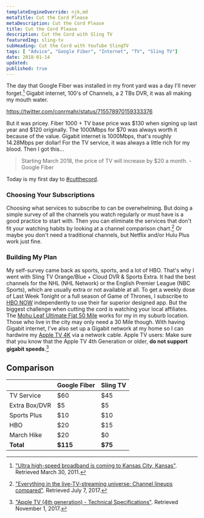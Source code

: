 ```yaml
---
templateEngineOverride: njk,md
metaTitle: Cut the Cord Please 
metaDescription: Cut the Cord Please
title: Cut the Cord Please 
description: Cut the Cord with Sling TV
featuredImg: sling-tv
subHeading: Cut the Cord with YouTube SlingTV
tags: [ "Advice", "Google Fiber", "Internet", "TV", "Sling TV"]
date: 2018-01-14
updated:
published: true
---
```


<div class="col-start-3 col-end-9">

The day that Google Fiber was installed in my front yard was a day I'll never forget.[^1] Gigabit internet, 100's of Channels, a 2 TBs DVR, it was all making my mouth water.

https://twitter.com/conrmahr/status/715578970159333376

But it was pricey. Fiber 1000 + TV base price was $130 when signing up last year and $120 originally. The 1000Mbps for $70 was always worth it because of the value. Gigabit internet is 1000Mbps, that's roughly 14.28Mbps per dollar! For the TV service, it was always a little rich for my blood. Then I got this...

> Starting March 2018, the price of TV will increase by $20 a month. - Google Fiber

Today is my first day to [#cutthecord](https://twitter.com/search?q=%23cutthecord).

### Choosing Your Subscriptions

Choosing what services to subscribe to can be overwhelming. But doing a simple survey of all the channels you watch regularly or must have is a good practice to start with. Then you can eliminate the services that don't fit your watching habits by looking at a channel comparison chart.[^2] Or maybe you don't need a traditional channels, but Netflix and/or Hulu Plus work just fine.

### Building My Plan

My self-survey came back as sports, sports, and a lot of HBO. That's why I went with Sling TV Orange/Blue + Cloud DVR & Sports Extra. It had the best channels for the NHL (NHL Network) or the English Premier League (NBC Sports), which are usually extra or not available at all. To get a weekly dose of Last Week Tonight or a full season of Game of Thrones, I subscribe to [HBO NOW](https://www.hbonow.com) independently to use their far superior designed app. But the biggest challenge when cutting the cord is watching your local affiliates. The [Mohu Leaf Ultimate Flat 50 Mile](https://amzn.to/2WpSShs) works for my in my suburb location. Those who live in the city may only need a 30 Mile though. With having Gigabit internet, I've also set up a Gigabit network at my home so I can hardwire my [Apple TV 4K](https://www.apple.com/apple-tv-4k) via a network cable. Apple TV users: Make sure that you know that the Apple TV 4th Generation or older, **do not support gigabit speeds**.[^3]

## Comparison

|  | Google Fiber | Sling TV |
| --- | --- | --- |
| TV Service | $60 | $45 |
| Extra Box/DVR | $5 | $5 |
| Sports Plus | $10 | $10 |
| HBO | $20 | $15 |
| March Hike | $20 | $0 |
| **Total** | **$115** | **$75** |

[^1]: ["Ultra high-speed broadband is coming to Kansas City, Kansas"](https://fiber.googleblog.com/2011/03/ultra-high-speed-broadband-is-coming-to.html). Retrieved March 30, 2011.
[^2]: ["Everything in the live-TV-streaming universe: Channel lineups compared"](https://www.cnet.com/news/youtube-tv-vs-sling-tv-vs-directv-now-vs-playstation-vue-channel-lineups-compared/). Retrieved July 7, 2017.
[^3]: ["Apple TV (4th generation) - Technical Specifications"](https://support.apple.com/kb/SP724?locale=en_US). Retrieved November 1, 2017.

</div>